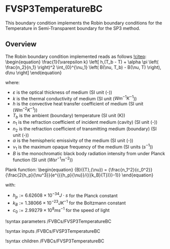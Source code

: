 # FVSP3TemperatureBC

This boundary condition implements the Robin boundary conditions for the Temperature in Semi-Transparent boundary for the SP3 method.

## Overview

The Robin boundary condition implemented reads as follows [!citep](larsen2002):
\begin{equation}
\frac{1}{\varepsilon k}
\left[
h\,(T_b - T) +
\alpha \pi \left( \frac{n_2}{n_1} \right)^2
\int_{0}^{\nu_1} \left( B(\nu, T_b) - B(\nu, T) \right)\, d\nu
\right]
\end{equation}

where:

- $\varepsilon$ is the optical thickness of medium (SI unit (-))
- $k$ is the thermal conductivity of medium (SI unit ($W m^{-1} K^{-1}$))
- $h$ is the convective heat transfer coefficient of medium (SI unit ($W m^{-2} K^{-1}$))
- $T_b$ is the ambient (boundary) temperature (SI unit (K))
- $n_1$ is the refraction coefficient of incident medium (cavity) (SI unit (-))
- $n_2$ is the refraction coefficient of transmitting medium (boundary) (SI unit (-))
- $\alpha$ is the hemispheric emissivity of the medium (SI unit (-))
- $\nu_{1}$ is the maximum opaque frequency of the medium (SI units ($s^{-1}$))
- $B$ is the monochromatic black body radiation intensity from under Planck function (SI unit ($W sr^{-1} m^{-2}$))

Plank function:
\begin{equation}
{B}({T},{\nu}) = {\frac{n_1^2}{c_0^2}}{\frac{2{h_p}{\nu^3}}{e^{{{h_p}{\nu}}/{({k_B}{T})}}-1}}
\end{equation}

with:

- $h_p := 6.62608\times{10^{-34}} J\cdot{s}$ for the Planck constant
- $k_B := 1.38066\times{10^{-23}} J K^{-1}$ for the Boltzmann constant
- $c_0 := 2.99279\times{10^{8}} m s^{-1}$ for the speed of light

!syntax parameters /FVBCs/FVSP3TemperatureBC

!syntax inputs /FVBCs/FVSP3TemperatureBC

!syntax children /FVBCs/FVSP3TemperatureBC
